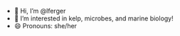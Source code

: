 - 👋 Hi, I’m @lferger
- 👀 I’m interested in kelp, microbes, and marine biology!
- 😄 Pronouns: she/her


